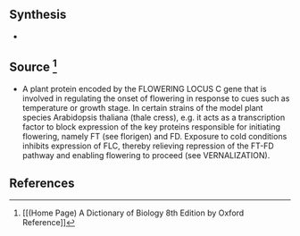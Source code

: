 ## Synthesis
- 
## Source [^1]
- A plant protein encoded by the FLOWERING LOCUS C gene that is involved in regulating the onset of flowering in response to cues such as temperature or growth stage. In certain strains of the model plant species Arabidopsis thaliana (thale cress), e.g. it acts as a transcription factor to block expression of the key proteins responsible for initiating flowering, namely FT (see florigen) and FD. Exposure to cold conditions inhibits expression of FLC, thereby relieving repression of the FT-FD pathway and enabling flowering to proceed (see VERNALIZATION).
## References

[^1]: [[(Home Page) A Dictionary of Biology 8th Edition by Oxford Reference]]